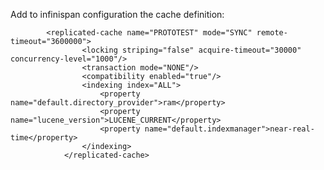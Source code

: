 Add to infinispan configuration the cache definition:

            <replicated-cache name="PROTOTEST" mode="SYNC" remote-timeout="3600000">
                    <locking striping="false" acquire-timeout="30000" concurrency-level="1000"/>
                    <transaction mode="NONE"/>
                    <compatibility enabled="true"/>
					<indexing index="ALL">
						<property name="default.directory_provider">ram</property>
						<property name="lucene_version">LUCENE_CURRENT</property>
						<property name="default.indexmanager">near-real-time</property>
					</indexing>
                </replicated-cache>